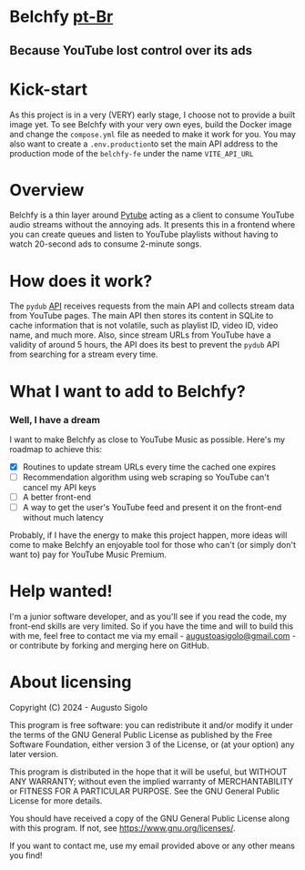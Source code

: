 # Belchfy [pt-Br](https://github.com/Sigoloh/belchfy/blob/main/pt-README.md)
## Because YouTube lost control over its ads

# Kick-start
As this project is in a very (VERY) early stage, I choose not to provide a built image yet. To see Belchfy with your very own eyes, build the Docker image and change the `compose.yml` file as needed to make it work for you. You may also want to create a `.env.production`to set the main API address to the production mode of the `belchfy-fe` under the name `VITE_API_URL`

# Overview
Belchfy is a thin layer around [Pytube](https://pytube.io/) acting as a client to consume YouTube audio streams without the annoying ads. It presents this in a frontend where you can create queues and listen to YouTube playlists without having to watch 20-second ads to consume 2-minute songs.

# How does it work?
The `pydub` [API](./belchfy-py) receives requests from the main API and collects stream data from YouTube pages. The main API then stores its content in SQLite to cache information that is not volatile, such as playlist ID, video ID, video name, and much more. Also, since stream URLs from YouTube have a validity of around 5 hours, the API does its best to prevent the `pydub` API from searching for a stream every time.

# What I want to add to Belchfy?
### Well, I have a dream
I want to make Belchfy as close to YouTube Music as possible. Here's my roadmap to achieve this:
- [X] Routines to update stream URLs every time the cached one expires
- [ ] Recommendation algorithm using web scraping so YouTube can't cancel my API keys
- [ ] A better front-end
- [ ] A way to get the user's YouTube feed and present it on the front-end without much latency

Probably, if I have the energy to make this project happen, more ideas will come to make Belchfy an enjoyable tool for those who can't (or simply don't want to) pay for YouTube Music Premium.

# Help wanted!
I'm a junior software developer, and as you'll see if you read the code, my front-end skills are very limited. So if you have the time and will to build this with me, feel free to contact me via my email - augustoasigolo@gmail.com - or contribute by forking and merging here on GitHub.

# About licensing
Copyright (C) 2024 - Augusto Sigolo

This program is free software: you can redistribute it and/or modify
it under the terms of the GNU General Public License as published by
the Free Software Foundation, either version 3 of the License, or
(at your option) any later version.

This program is distributed in the hope that it will be useful,
but WITHOUT ANY WARRANTY; without even the implied warranty of
MERCHANTABILITY or FITNESS FOR A PARTICULAR PURPOSE. See the
GNU General Public License for more details.

You should have received a copy of the GNU General Public License
along with this program. If not, see <https://www.gnu.org/licenses/>.

If you want to contact me, use my email provided above or any other means you find!
